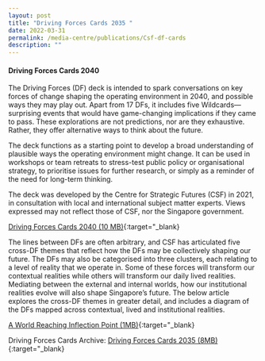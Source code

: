 ```yaml
---
layout: post
title: "Driving Forces Cards 2035 "
date: 2022-03-31
permalink: /media-centre/publications/Csf-df-cards
description: ""
---
```


#### **Driving Forces Cards 2040**


The Driving Forces (DF) deck is intended to spark conversations on key forces of change shaping the operating environment in 2040, and possible ways they may play out. Apart from 17 DFs, it includes five Wildcards—surprising events that would have game-changing implications if they came to pass. These explorations are not predictions, nor are they exhaustive. Rather, they offer alternative ways to think about the future.
 
The deck functions as a starting point to develop a broad understanding of plausible ways the operating environment might change. It can be used in workshops or team retreats to stress-test public policy or organisational strategy, to prioritise issues for further research, or simply as a reminder of the need for long-term thinking.
 
The deck was developed by the Centre for Strategic Futures (CSF) in 2021, in consultation with local and international subject matter experts. Views expressed may not reflect those of CSF, nor the Singapore government.

[Driving Forces Cards 2040 (10 MB)](https://go.gov.sg/df2040cards){:target="_blank}

The lines between DFs are often arbitrary, and CSF has articulated five cross-DF themes that reflect how the DFs may be collectively shaping our future. The DFs may also be categorised into three clusters, each relating to a level of reality that we operate in. Some of these forces will transform our contextual realities while others will transform our daily lived realities. Mediating between the external and internal worlds, how our institutional realities evolve will also shape Singapore’s future. The below article explores the cross-DF themes in greater detail, and includes a diagram of the DFs mapped across contextual, lived and institutional realities.

[A World Reaching Inflection Point (1MB)](https://go.gov.sg/df2040themes){:target="_blank}

Driving Forces Cards Archive:
[Driving Forces Cards 2035 (8MB)](/files/media-centre/publications/csf-df-cards.pdf){:target="_blank}